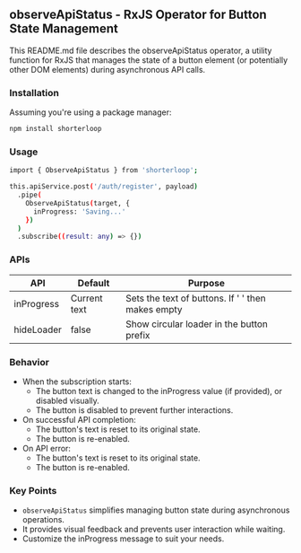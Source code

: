 ## observeApiStatus - RxJS Operator for Button State Management

This README.md file describes the observeApiStatus operator, a utility function for RxJS that manages the state of a button element (or potentially other DOM elements) during asynchronous API calls.

### Installation

Assuming you're using a package manager:

```sh
npm install shorterloop
```
### Usage

```sh
import { ObserveApiStatus } from 'shorterloop';

this.apiService.post('/auth/register', payload)
  .pipe(
    ObserveApiStatus(target, {
      inProgress: 'Saving...'
    })
  )
  .subscribe((result: any) => {})
```

### APIs

| API | Default | Purpose |
| ------ | ------ | ------ |
| inProgress | Current text | Sets the text of buttons. If ' ' then makes empty
| hideLoader | false | Show circular loader in the button prefix |


### Behavior

- When the subscription starts:
  - The button text is changed to the inProgress value (if provided), or disabled visually.
  - The button is disabled to prevent further interactions.
- On successful API completion:
  - The button's text is reset to its original state.
  - The button is re-enabled.
- On API error:
  - The button's text is reset to its original state.
  - The button is re-enabled.

### Key Points

- `observeApiStatus` simplifies managing button state during asynchronous operations.
- It provides visual feedback and prevents user interaction while waiting.
- Customize the inProgress message to suit your needs.